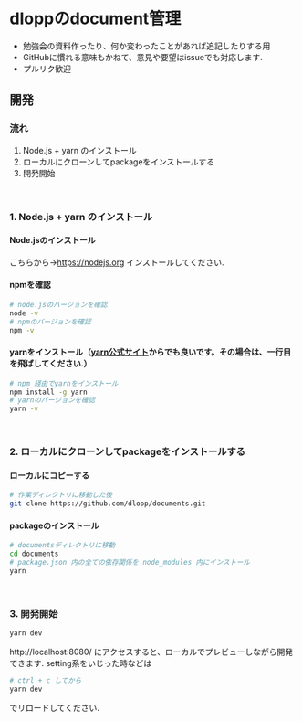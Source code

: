 # dloppのdocument管理

- 勉強会の資料作ったり、何か変わったことがあれば追記したりする用
- GitHubに慣れる意味もかねて、意見や要望はissueでも対応します.
- プルリク歓迎

## 開発

### 流れ
1. Node.js + yarn のインストール
2. ローカルにクローンしてpackageをインストールする
3. 開発開始

<br>

### 1. Node.js + yarn のインストール
#### Node.jsのインストール
こちらから→https://nodejs.org インストールしてください.
#### npmを確認
```bash
# node.jsのバージョンを確認
node -v
# npmのバージョンを確認
npm -v
```

#### yarnをインストール（[yarn公式サイト](https://classic.yarnpkg.com/ja/docs/install#windows-stable)からでも良いです。その場合は、一行目を飛ばしてください.）
```bash
# npm 経由でyarnをインストール
npm install -g yarn
# yarnのバージョンを確認
yarn -v
```

<br>

### 2. ローカルにクローンしてpackageをインストールする
#### ローカルにコピーする
```bash
# 作業ディレクトリに移動した後
git clone https://github.com/dlopp/documents.git
```
#### packageのインストール
```bash
# documentsディレクトリに移動
cd documents
# package.json 内の全ての依存関係を node_modules 内にインストール
yarn
```

<br>

### 3. 開発開始
```bash
yarn dev
```
http://localhost:8080/
にアクセスすると、ローカルでプレビューしながら開発できます.
setting系をいじった時などは
```bash
# ctrl + c してから
yarn dev
```
でリロードしてください.
